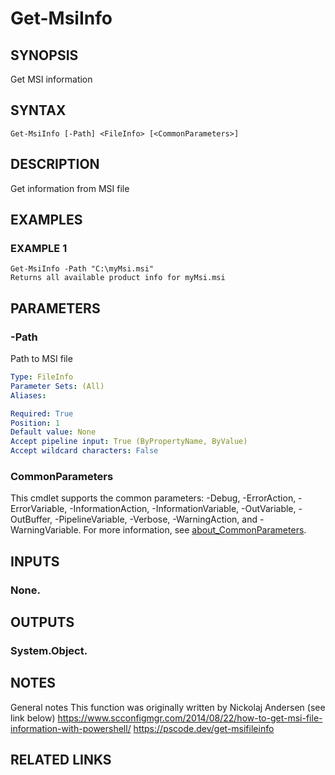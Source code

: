 # Get-MsiInfo

## SYNOPSIS
Get MSI information

## SYNTAX

```
Get-MsiInfo [-Path] <FileInfo> [<CommonParameters>]
```

## DESCRIPTION
Get information from MSI file

## EXAMPLES

### EXAMPLE 1
```
Get-MsiInfo -Path "C:\myMsi.msi"
Returns all available product info for myMsi.msi
```

## PARAMETERS

### -Path
Path to MSI file

```yaml
Type: FileInfo
Parameter Sets: (All)
Aliases:

Required: True
Position: 1
Default value: None
Accept pipeline input: True (ByPropertyName, ByValue)
Accept wildcard characters: False
```

### CommonParameters
This cmdlet supports the common parameters: -Debug, -ErrorAction, -ErrorVariable, -InformationAction, -InformationVariable, -OutVariable, -OutBuffer, -PipelineVariable, -Verbose, -WarningAction, and -WarningVariable. For more information, see [about_CommonParameters](http://go.microsoft.com/fwlink/?LinkID=113216).

## INPUTS

### None.
## OUTPUTS

### System.Object.
## NOTES
General notes
This function was originally written by Nickolaj Andersen (see link below)
https://www.scconfigmgr.com/2014/08/22/how-to-get-msi-file-information-with-powershell/
https://pscode.dev/get-msifileinfo

## RELATED LINKS

